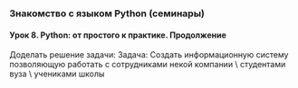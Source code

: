 ### Знакомство с языком Python (семинары)
#### Урок 8. Python: от простого к практике. Продолжение
Доделать решение задачи: Задача: Создать информационную систему позволяющую работать с сотрудниками некой компании \ студентами вуза \ учениками школы